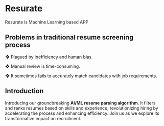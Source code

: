 # Resurate
Resurate is Machine Learning based APP
## Problems in traditional resume screening process
  ❖ Plagued by inefficiency and human bias.

  ❖ Manual review is time-consuming.

  ❖ It sometimes fails to accurately match candidates with job requirements.
  
## Introduction
Introducing our groundbreaking **AI/ML resume parsing algorithm**. It filters and ranks resumes based on skills and experience, revolutionizing hiring by accelerating the process and enhancing efficiency. Join us as we explore its transformative impact on recruitment.
